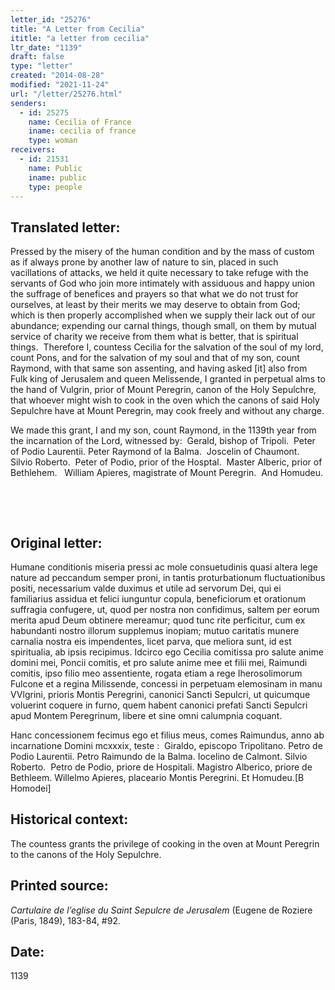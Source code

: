```yaml
---
letter_id: "25276"
title: "A Letter from Cecilia"
ititle: "a letter from cecilia"
ltr_date: "1139"
draft: false
type: "letter"
created: "2014-08-28"
modified: "2021-11-24"
url: "/letter/25276.html"
senders:
  - id: 25275
    name: Cecilia of France
    iname: cecilia of france
    type: woman
receivers:
  - id: 21531
    name: Public
    iname: public
    type: people
---
```

<h2> Translated letter:</h2><p>Pressed by the misery of the human condition and by the mass of custom as if always prone by another law of nature to sin, placed in such vacillations of attacks, we held it quite necessary to take refuge with the servants of God who join more intimately with assiduous and happy union the suffrage of benefices and prayers so that what we do not trust for ourselves, at least by their merits we may deserve to obtain from God; which is then properly accomplished when we supply their lack out of our abundance; expending our carnal things, though small, on them by mutual service of charity we receive from them what is better, that is spiritual things.&nbsp; Therefore I, countess Cecilia for the salvation of the soul of my lord, count Pons, and for the salvation of my soul and that of my son, count Raymond, with that same son assenting, and having asked [it] also from Fulk king of Jerusalem and queen Melissende, I granted in perpetual alms to the hand of Vulgrin, prior of Mount Peregrin, canon of the Holy Sepulchre, that whoever might wish to cook in the oven which the canons of said Holy Sepulchre have at Mount Peregrin, may cook freely and without any charge.</p><p>We made this grant, I and my son, count Raymond, in the 1139th year from the incarnation of the Lord, witnessed by:&nbsp; Gerald, bishop of Tripoli.&nbsp; Peter of Podio Laurentii. Peter Raymond of la Balma.&nbsp; Joscelin of Chaumont.&nbsp; Silvio Roberto.&nbsp; Peter of Podio, prior of the Hosptal.&nbsp; Master Alberic, prior of Bethlehem.&nbsp;&nbsp; William Apieres, magistrate of Mount Peregrin.&nbsp; And Homudeu.</p><p>&nbsp;</p><p>&nbsp;</p><h2 class="mt-4"> Original letter:</h2><p>Humane conditionis miseria pressi ac mole consuetudinis quasi altera lege nature ad peccandum semper proni, in tantis proturbationum fluctuationibus positi, necessarium valde duximus et utile ad servorum Dei, qui ei familiarius assidua et felici iunguntur copula, beneficiorum et orationum suffragia confugere, ut, quod per nostra non confidimus, saltem per eorum merita apud Deum obtinere mereamur; quod tunc rite perficitur, cum ex habundanti nostro illorum supplemus inopiam; mutuo caritatis munere carnalia nostra eis impendentes, licet parva, que meliora sunt, id est spiritualia, ab ipsis recipimus. Idcirco ego Cecilia comitissa pro salute anime domini mei, Poncii comitis, et pro salute anime mee et filii mei, Raimundi comitis, ipso filio meo assentiente, rogata etiam a rege Iherosolimorum Fulcone et a regina Milissende, concessi in perpetuam elemosinam in manu VVlgrini, prioris Montis Peregrini, canonici Sancti Sepulcri, ut qui­cumque voluerint coquere in furno, quem habent canonici prefati Sancti Sepulcri apud Montem Peregrinum, libere et sine omni calumpnia coquant.</p><p>Hanc concessionem fecimus ego et filius meus, comes Raimun­dus, anno ab incarnatione Domini mcxxxix, teste :&nbsp; Giraldo, episcopo Tripolitano. Petro de Podio Laurentii. Petro Raimundo de la Balma. Iocelino de Calmont. Silvio Roberto.&nbsp; Petro de Podio, priore de Hospitali. Magistro Alberico, priore de Bethleem. Willelmo Apieres, placeario Montis Peregrini. Et Homudeu.[B Homodei]</p><h2 class="mt-4"> Historical context:</h2><p>The countess grants the privilege of cooking in the oven at Mount Peregrin to the canons of the Holy Sepulchre.</p><h2 class="mt-4"> Printed source:</h2><p><i>Cartulaire de l’eglise du Saint Sepulcre de Jerusalem</i> (Eugene de Roziere (Paris, 1849), 183-84, #92.</p><h2 class="mt-4"> Date:</h2>1139